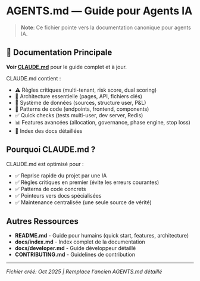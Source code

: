 # AGENTS.md — Guide pour Agents IA

> **Note**: Ce fichier pointe vers la documentation canonique pour agents IA.

## 📖 Documentation Principale

**Voir [CLAUDE.md](CLAUDE.md)** pour le guide complet et à jour.

CLAUDE.md contient :
- ⚠️ Règles critiques (multi-tenant, risk score, dual scoring)
- 📁 Architecture essentielle (pages, API, fichiers clés)
- 💾 Système de données (sources, structure user, P&L)
- 🔧 Patterns de code (endpoints, frontend, components)
- ✅ Quick checks (tests multi-user, dev server, Redis)
- 📊 Features avancées (allocation, governance, phase engine, stop loss)
- 🔗 Index des docs détaillées

## Pourquoi CLAUDE.md ?

CLAUDE.md est optimisé pour :
- ✅ Reprise rapide du projet par une IA
- ✅ Règles critiques en premier (évite les erreurs courantes)
- ✅ Patterns de code concrets
- ✅ Pointeurs vers docs spécialisées
- ✅ Maintenance centralisée (une seule source de vérité)

## Autres Ressources

- **README.md** - Guide pour humains (quick start, features, architecture)
- **docs/index.md** - Index complet de la documentation
- **docs/developer.md** - Guide développeur détaillé
- **CONTRIBUTING.md** - Guidelines de contribution

---

*Fichier créé: Oct 2025 | Remplace l'ancien AGENTS.md détaillé*
